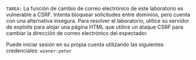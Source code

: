 `TAREA:` La función de cambio de correo electrónico de este laboratorio es vulnerable a CSRF. Intenta bloquear solicitudes entre dominios, pero cuenta con una alternativa insegura.
Para resolver el laboratorio, utilice su servidor de exploits para alojar una página HTML que utilice un ataque CSRF para cambiar la dirección de correo electrónico del espectador.

Puede iniciar sesión en su propia cuenta utilizando las siguientes credenciales: `wiener:peter`

